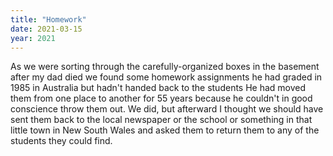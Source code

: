 ```yaml
---
title: "Homework"
date: 2021-03-15
year: 2021
---
```


As we were sorting through the carefully-organized boxes in the basement after my dad died
we found some homework assignments he had graded in 1985 in Australia but hadn't handed back to the students
He had moved them from one place to another for 55 years because he couldn't in good conscience throw them out.
We did, but afterward I thought we should have sent them back to the local newspaper or the school or something
in that little town in New South Wales and asked them to return them to any of the students they could find.
